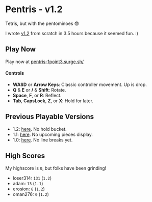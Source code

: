 # Pentris - v1.2

Tetris, but with the pentominoes 😎

I wrote [v1.2](https://pentris-1point2.surge.sh/) from scratch in 3.5 hours because it seemed fun. :)

## Play Now

Play now at [pentris-1point3.surge.sh/](https://pentris-1point3.surge.sh/)

#### Controls

- **WASD** or **Arrow Keys**: Classic controller movement. Up is drop.
- **Q** & **E** or **/** & **Shift**: Rotate.
- **Space**, **F**, or **R**: Reflect.
- **Tab**, **CapsLock**, **Z**, or **X**: Hold for later.

## Previous Playable Versions

- 1.2: [here](https://pentris-1point2.surge.sh/). No hold bucket.
- 1.1: [here](https://pentris-1point1.surge.sh/). No upcoming pieces display.
- 1.0: [here](https://pentris-1point0.surge.sh/). No line breaks yet.

## High Scores

My highscore is `0`, but folks have been grinding!

- loser314: `131` (`1.2`)
- adam: `13` (`1.1`)
- erosion: `8` (`1.2`)
- oman276: `0` (`1.2`)
